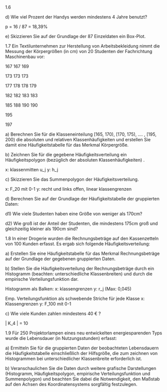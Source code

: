 1.6

d)
Wie viel Prozent der Handys werden mindestens 4 Jahre benutzt?

p = 16 / 87 = 18,39%

e)
Skizzieren Sie auf der Grundlage der 87 Einzeldaten ein Box-Plot.


1.7 
Ein Textilunternehmen zur Herstellung von Arbeitsbekleidung nimmt die Messung der Körpergrößen (in cm)
von 20 Studenten der Fachrichtung Maschinenbau vor:

167
167
169

173
173
173

177
178
178
179

182
182
183
183

185
188
190
190

195

197

a) Berechnen Sie für die Klasseneinteilung [165, 170), [170, 175), .... , [195, 200) die absoluten und
relativen Klassenhäufigkeiten und erstellen Sie damit eine Häufigkeitstabelle für das Merkmal Körpergröße.

b) Zeichnen Sie für die gegebene Häufigkeitsverteilung ein Häufigkeitspolygon
(bezüglich der absoluten Klassenhäufigkeiten) .

x: klassenmitten u_j
y: h_j

c) Skizzieren Sie das Summenpolygon der Häufigkeitsverteilung.

x: F_20 mit 0-1
y: recht und links offen, linear klassengrenzen

d) Berechnen Sie auf der Grundlage der Häufigkeitstabelle der gruppierten Daten:

d1)
Wie viele Studenten haben eine Größe von weniger als 170cm?

d2)
Wie groß ist der Anteil der Studenten, die mindestens 175cm groß und gleichzeitig kleiner als 190cm sind?

1.8 In einer Drogerie wurden die Rechnungsbeträge auf den Kassenzetteln von 100 Kunden erfasst.
Es ergab sich folgende Häufigkeitsverteilung:

a)
Erstellen Sie eine Häufigkeitstabelle für das Merkmal Rechnungsbeträge auf der Grundlage der gegebenen
gruppierten Daten.

b)
Stellen Sie die Häufigkeitsverteilung der Rechnungsbeträge durch ein Histogramm
(beachten: unterschiedliche Klassenbreiten)
und durch die empirische Verteilungsfunktion dar.

Histogramm als Balken:
x: klassengrenzen
y: r_j (Max: 0,045)

Emp. Verteilungsfunktion als schwebende Striche für jede Klasse
x: Klassengrenzen
y: F_100 mit 0-1

c) Wie viele Kunden zahlen mindestens 40 € ?

| K_4 | = 10

1.9 Für 250 Projektorlampen eines neu entwickelten energiesparenden Typs wurde die Lebensdauer
(in Nutzungsstunden) erfasst:

a)
Ermitteln Sie für die gruppierten Daten der beobachteten Lebensdauern die Häufigkeitstabelle einschließlich
der Hilfsgröße, die zum zeichnen von Histogrammen bei unterschiedlicher Klassenbreite erforderlich ist.

b)
Veranschaulichen Sie die Daten durch weitere grafische Darstellungen (Histogramm, Häufigkeitspolygon,
empirische Verteilungsfunktion und Summenpolygon) und beachten Sie dabei die Notwendigkeit, den Maßstab
auf den Achsen des Koordinatensystems sorgfältig festzulegen.

